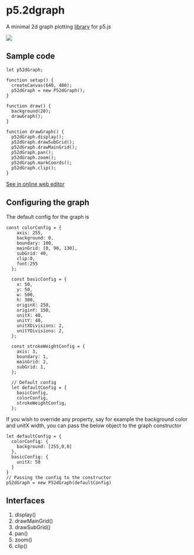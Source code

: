 # p5.2dgraph

A minimal 2d graph plotting [library](https://github.com/dynamic-learning/helper-libraries/blob/main/p5.2dgraph/lib/out/index.js) for p5.js

![](https://s8.gifyu.com/images/gif6a83f470402c97fd.gif)

## Sample code

```
let p52dGraph;

function setup() {
  createCanvas(640, 400);
  p52dGraph = new P52dGraph();
}

function draw() {
  background(20);
  drawGraph();
}

function drawGraph() {
  p52dGraph.display();
  p52dGraph.drawSubGrid();
  p52dGraph.drawMainGrid();
  p52dGraph.pan();
  p52dGraph.zoom();
  p52dGraph.markCoords();
  p52dGraph.clip();
}
```
[See in online web editor](https://editor.p5js.org/jithunni.ks/sketches/hsjmQ_Kwl)

## Configuring the graph

The default config for the graph is 
```
const colorConfig = {
    axis: 255,
    background: 0,
    boundary: 100,
    mainGrid: [0, 90, 130],
    subGrid: 40,
    clip:0,
    font:255
  };
  
  const basicConfig = {
    x: 50,
    y: 50,
    w: 500,
    h: 300,
    originX: 250,
    originY: 150,
    unitX: 40,
    unitY: 40,
    unitXDivisions: 2,
    unitYDivisions: 2,
  };
  
  const strokeWeightConfig = {
    axis: 3,
    boundary: 1,
    mainGrid: 2,
    subGrid: 1,
  };
   
  // Default config
  let defaultConfig = {
    basicConfig,
    colorConfig,
    strokeWeightConfig,
  };
```
If you wish to override any property, say for example the background color and unitX width, you can pass the below object to the graph constructor
```
let defaultConfig = {
  colorConfig: {
    background: [255,0,0]
  },
  basicConfig: {
    unitX: 50
  }
}
// Passing the config to the constructor
p52dGraph = new P52dGraph(defaultConfig)
```

## Interfaces

1. display()
2. drawMainGrid()
3. drawSubGrid()
4. pan()
5. zoom()
6. clip()
